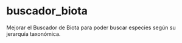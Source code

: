# buscador_biota
Mejorar el Buscador de Biota para poder buscar especies según su jerarquía taxonómica.
